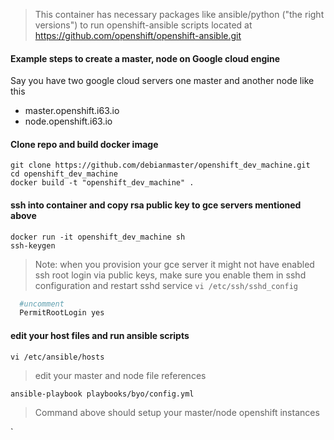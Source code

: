 > This container has necessary packages like ansible/python ("the right versions")  to run openshift-ansible scripts located at https://github.com/openshift/openshift-ansible.git

#### Example steps to create a master, node on Google cloud engine
Say you have two google cloud servers one master and another node like this
* master.openshift.i63.io  
* node.openshift.i63.io

#### Clone repo and build docker image
`git clone https://github.com/debianmaster/openshift_dev_machine.git`  
`cd openshift_dev_machine`  
`docker build -t "openshift_dev_machine" .`  


#### ssh into container and copy  rsa public key to gce servers mentioned above
`docker run -it openshift_dev_machine sh`  
`ssh-keygen`  
> Note:  when you provision your gce server it might not have enabled ssh root login via public keys, make sure you enable them in sshd configuration and restart sshd service
`vi /etc/ssh/sshd_config`  
```sh
  #uncomment
  PermitRootLogin yes
```


#### edit your host files and run ansible scripts 
`vi /etc/ansible/hosts`  
> edit your master and node file references  

`ansible-playbook playbooks/byo/config.yml`  

> Command above should setup your master/node openshift instances


`
